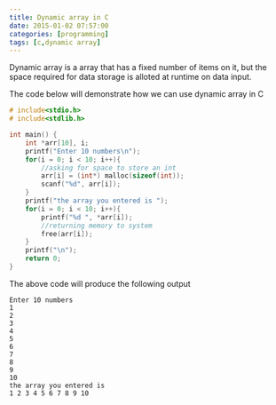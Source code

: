 ```yaml
---
title: Dynamic array in C
date: 2015-01-02 07:57:00
categories: [programming]
tags: [c,dynamic array]
---
```

Dynamic array is a array that has a fixed number of items on it, but the space required for data storage is alloted at runtime on data input.

The code below will demonstrate how we can use dynamic array in C
```c
# include<stdio.h>
# include<stdlib.h>

int main() {
	int *arr[10], i;
 	printf("Enter 10 numbers\n");
	for(i = 0; i < 10; i++){
		//asking for space to store an int
		arr[i] = (int*) malloc(sizeof(int)); 
		scanf("%d", arr[i]);
	}
	printf("the array you entered is ");
	for(i = 0; i < 10; i++){
		printf("%d ", *arr[i]);
		//returning memory to system
		free(arr[i]); 
	}
	printf("\n");
	return 0;
}
```

The above code will produce the following output

```
Enter 10 numbers
1
2
3
4
5
6
7
8
9
10
the array you entered is
1 2 3 4 5 6 7 8 9 10 
```
